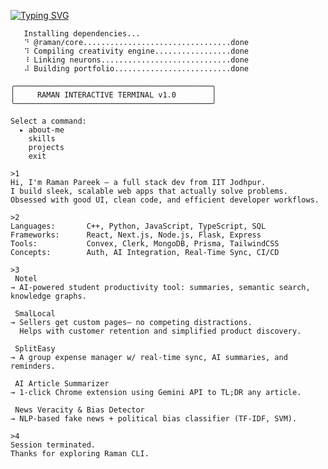 <a href="https://git.io/typing-svg"><img src="https://readme-typing-svg.demolab.com?font=Fira+Code&duration=4000&pause=800&center=true&width=435&height=80&lines=%3E+npm+run+raman;%3E+Starting+Raman+CLI...;%3E+Fetching+brain+modules...;%3E+Compiling+creativity+engine...;%3E+All+systems+operational!" alt="Typing SVG" /></a>

```text=
   Installing dependencies...
   ⠙ @raman/core.................................done
   ⠹ Compiling creativity engine.................done
   ⠸ Linking neurons.............................done
   ⠼ Building portfolio..........................done

╭────────────────────────────────────────────╮
│     RAMAN INTERACTIVE TERMINAL v1.0        │
╰────────────────────────────────────────────╯

Select a command:
  ▸ about-me
    skills
    projects
    exit

>1
Hi, I'm Raman Pareek — a full stack dev from IIT Jodhpur.
I build sleek, scalable web apps that actually solve problems.
Obsessed with good UI, clean code, and efficient developer workflows.

>2
Languages:       C++, Python, JavaScript, TypeScript, SQL
Frameworks:      React, Next.js, Node.js, Flask, Express
Tools:           Convex, Clerk, MongoDB, Prisma, TailwindCSS
Concepts:        Auth, AI Integration, Real-Time Sync, CI/CD

>3
 Notel
→ AI-powered student productivity tool: summaries, semantic search, knowledge graphs.

 SmalLocal
→ Sellers get custom pages— no competing distractions.
  Helps with customer retention and simplified product discovery.

 SplitEasy
→ A group expense manager w/ real-time sync, AI summaries, and reminders.

 AI Article Summarizer
→ 1-click Chrome extension using Gemini API to TL;DR any article.

 News Veracity & Bias Detector
→ NLP-based fake news + political bias classifier (TF-IDF, SVM).

>4
Session terminated.
Thanks for exploring Raman CLI.
